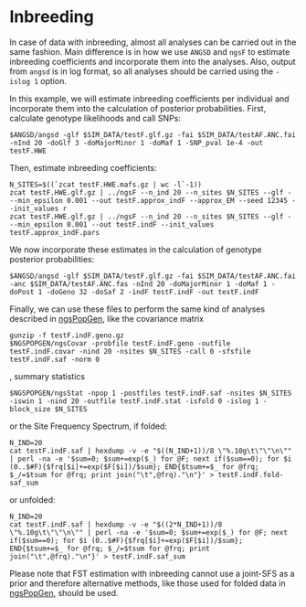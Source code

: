 # Inbreeding

In case of data with inbreeding, almost all analyses can be carried out in the same fashion. Main difference is in how we use `ANGSD` and `ngsF` to estimate inbreeding coefficients and incorporate them into the analyses. Also, output from `angsd` is in log format, so all analyses should be carried using the `-islog 1` option.

In this example, we will estimate inbreeding coefficients per individual and incorporate them into the calculation of posterior probabilities. First, calculate genotype likelihoods and call SNPs:

    $ANGSD/angsd -glf $SIM_DATA/testF.glf.gz -fai $SIM_DATA/testAF.ANC.fai -nInd 20 -doGlf 3 -doMajorMinor 1 -doMaf 1 -SNP_pval 1e-4 -out testF.HWE

Then, estimate inbreeding coefficients:

    N_SITES=$((`zcat testF.HWE.mafs.gz | wc -l`-1))
    zcat testF.HWE.glf.gz | ../ngsF --n_ind 20 --n_sites $N_SITES --glf - --min_epsilon 0.001 --out testF.approx_indF --approx_EM --seed 12345 --init_values r
    zcat testF.HWE.glf.gz | ../ngsF --n_ind 20 --n_sites $N_SITES --glf - --min_epsilon 0.001 --out testF.indF --init_values testF.approx_indF.pars

We now incorporate these estimates in the calculation of genotype posterior probabilities:

    $ANGSD/angsd -glf $SIM_DATA/testF.glf.gz -fai $SIM_DATA/testAF.ANC.fai -anc $SIM_DATA/testAF.ANC.fas -nInd 20 -doMajorMinor 1 -doMaf 1 -doPost 1 -doGeno 32 -doSaf 2 -indF testF.indF -out testF.indF

Finally, we can use these files to perform the same kind of analyses described in [ngsPopGen](https://github.com/mfumagalli/ngsPopGen), like the covariance matrix

    gunzip -f testF.indF.geno.gz
    $NGSPOPGEN/ngsCovar -probfile testF.indF.geno -outfile testF.indF.covar -nind 20 -nsites $N_SITES -call 0 -sfsfile testF.indF.saf -norm 0

, summary statistics

    $NGSPOPGEN/ngsStat -npop 1 -postfiles testF.indF.saf -nsites $N_SITES -iswin 1 -nind 20 -outfile testF.indF.stat -isfold 0 -islog 1 -block_size $N_SITES

or the Site Frequency Spectrum, if folded:

    N_IND=20
    cat testF.indF.saf | hexdump -v -e "$((N_IND+1))/8 \"%.10g\t\"\"\n\"" | perl -na -e '$sum=0; $sum+=exp($_) for @F; next if($sum==0); for $i (0..$#F){$frq[$i]+=exp($F[$i])/$sum}; END{$tsum+=$_ for @frq; $_/=$tsum for @frq; print join("\t",@frq)."\n"}' > testF.indF.fold-saf_sum

or unfolded:

    N_IND=20
    cat testF.indF.saf | hexdump -v -e "$((2*N_IND+1))/8 \"%.10g\t\"\"\n\"" | perl -na -e '$sum=0; $sum+=exp($_) for @F; next if($sum==0); for $i (0..$#F){$frq[$i]+=exp($F[$i])/$sum}; END{$tsum+=$_ for @frq; $_/=$tsum for @frq; print join("\t",@frq)."\n"}' > testF.indF.saf_sum

Please note that FST estimation with inbreeding cannot use a joint-SFS as a prior and therefore alternative methods, like those used for folded data in [ngsPopGen](https://github.com/mfumagalli/ngsPopGen), should be used.
